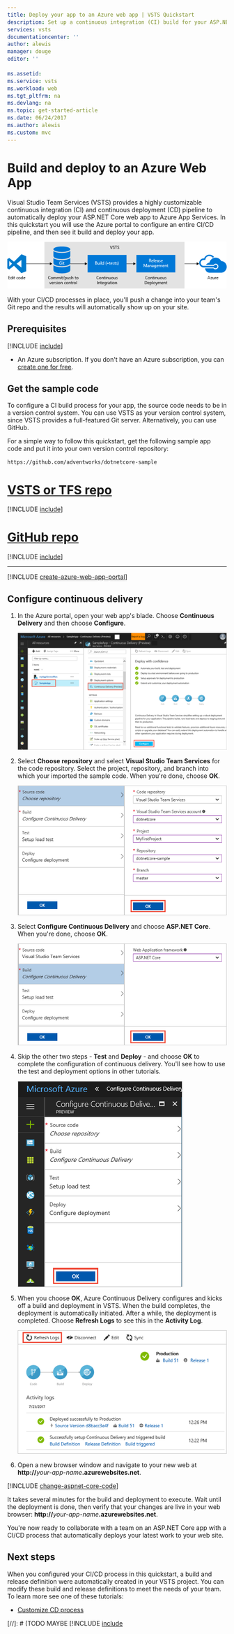 ```yaml
---
title: Deploy your app to an Azure web app | VSTS Quickstart
description: Set up a continuous integration (CI) build for your ASP.NET Core application, and then a continuous deployment (CD) release to Azure web app using Visual Studio Team Services
services: vsts
documentationcenter: ''
author: alewis
manager: douge
editor: ''

ms.assetid:
ms.service: vsts
ms.workload: web
ms.tgt_pltfrm: na
ms.devlang: na
ms.topic: get-started-article
ms.date: 06/24/2017
ms.author: alewis
ms.custom: mvc
---
```


# Build and deploy to an Azure Web App

Visual Studio Team Services (VSTS) provides a highly customizable continuous integration (CI) and continuous deployment (CD) pipeline to automatically deploy your ASP.NET Core web app to Azure App Services. In this quickstart you will use the Azure portal to configure an entire CI/CD pipeline, and then see it build and deploy your app.

![A typical release pipeline for web applications](_shared/_img/vscode-git-ci-cd-to-azure.png)

With your CI/CD processes in place, you'll push a change into your team's Git repo and the results will automatically show up on your site.

<!--
![Screenshot showing ASP.NET Core web app](_img/aspnet-core-to-windows-vm/cicd-get-started-dotnetcore-sample.png)
-->

## Prerequisites

[!INCLUDE [include](../../../_shared/ci-cd-prerequisites-vsts.md)]
* An Azure subscription. If you don't have an Azure subscription, you can [create one for free](https://azure.microsoft.com/free/?WT.mc_id=A261C142F).

## Get the sample code

To configure a CI build process for your app, the source code needs to be in a version control system. You can use VSTS as your version control system, since VSTS provides a full-featured Git server. Alternatively, you can use GitHub.

For a simple way to follow this quickstart, get the following sample app code and put it into your own version control repository:

```
https://github.com/adventworks/dotnetcore-sample
```

# [VSTS or TFS repo](#tab/vsts)

[!INCLUDE [include](../../_shared/get-sample-code-vsts-tfs-2017-update-2.md)]

# [GitHub repo](#tab/github)

[!INCLUDE [include](../../_shared/get-sample-code-github.md)]

---

<a name="create-webapp-portal"></a>

[!INCLUDE [create-azure-web-app-portal](_shared/create-azure-web-app-portal.md)]

## Configure continuous delivery

1. In the Azure portal, open your web app's blade. Choose **Continuous Delivery** and then choose **Configure**.

   ![Starting Continuous Delivery configuration](_img/aspnet-core-to-azure-webapp/continuous-delivery-intro.png)

1. Select **Choose repository** and select **Visual Studio Team Services** for the code repository. Select the project, repository, and branch into which your imported the sample code. When you're done, choose **OK**.

   ![Configuring the source code repository](_img/aspnet-core-to-azure-webapp/continuous-delivery-repository.png)

1. Select **Configure Continuous Delivery** and choose **ASP.NET Core**. When you're done, choose **OK**.

   ![Configuring the app type](_img/aspnet-core-to-azure-webapp/continuous-delivery-apptype.png)

1. Skip the other two steps - **Test** and **Deploy** - and choose **OK** to complete the configuration of continuous delivery. You'll see how to use the test and deployment options in other tutorials.

   ![Completing the configuration](_img/aspnet-core-to-azure-webapp/continuous-delivery-complete.png)

1. When you choose **OK**, Azure Continuous Delivery configures and kicks off a build and deployment in VSTS.
   When the build completes, the deployment is automatically initiated.
   After a while, the deployment is completed. Choose **Refresh Logs** to see this in the **Activity Log**.

   ![Viewing the log when deployment is complete](_img/aspnet-core-to-azure-webapp/continuous-delivery-log2.png)

1. Open a new browser window and navigate to your new web at **http://**_your-app-name_**.azurewebsites.net**.

[!INCLUDE [change-aspnet-core-code](_shared/change-aspnet-core-code.md)]

It takes several minutes for the build and deployment to execute.
Wait until the deployment is done, then verify that your changes are live in your web browser: **http://**_your-app-name_**.azurewebsites.net**.

You're now ready to collaborate with a team on an ASP.NET Core app with a CI/CD process that automatically deploys your latest work to your web site.

## Next steps

When you configured your CI/CD process in this quickstart, a build and release definition were automatically created in your VSTS project. You can modify these build and release definitions to meet the needs of your team. To learn more see one of these tutorials:

* [Customize CD process](../../../actions/define-multistage-release-process.md)

[//]: # (TODO MAYBE [!INCLUDE [include](_shared/quickstart-next-steps.md)
